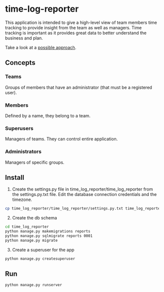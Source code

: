 # time-log-reporter

This application is intended to give a high-level view of team members time tracking to provide insight from the team as well as managers. Time tracking is important as it provides great data to better understand the business and plan.

Take a look at a [possible approach](https://www.getharvest.com/blog/2016/02/using-harvest-api-radical-transparency-clients-almanac/#more-13023).


## Concepts

### Teams
Groups of members that have an administrator (that must be a registered user).

### Members
Defined by a name, they belong to a team.

### Superusers
Managers of teams. They can control entire application.

### Administrators
Managers of specific groups.


## Install

1. Create the settings.py file in time_log_reporter/time_log_reporter from the settings.py.txt file. Edit the database connection credentials and the timezone.
```bash
cp time_log_reporter/time_log_reporter/settings.py.txt time_log_reporter/time_log_reporter/settings.py
```
2. Create the db schema
```bash
cd time_log_reporter
python manage.py makemigrations reports
python manage.py sqlmigrate reports 0001
python manage.py migrate
```
3. Create a superuser for the app
```bash
python manage.py createsuperuser
```

## Run

```bash
python manage.py runserver
```
